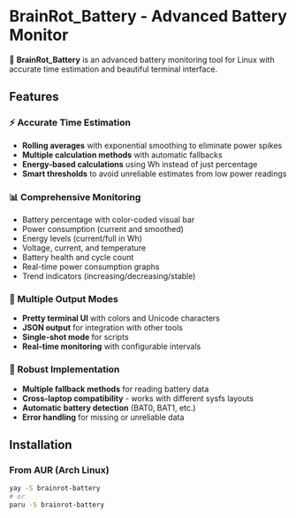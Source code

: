 # BrainRot_Battery - Advanced Battery Monitor

🔋 **BrainRot_Battery** is an advanced battery monitoring tool for Linux with accurate time estimation and beautiful terminal interface.

## Features

### ⚡ Accurate Time Estimation
- **Rolling averages** with exponential smoothing to eliminate power spikes
- **Multiple calculation methods** with automatic fallbacks
- **Energy-based calculations** using Wh instead of just percentage
- **Smart thresholds** to avoid unreliable estimates from low power readings

### 📊 Comprehensive Monitoring
- Battery percentage with color-coded visual bar
- Power consumption (current and smoothed)
- Energy levels (current/full in Wh)
- Voltage, current, and temperature
- Battery health and cycle count
- Real-time power consumption graphs
- Trend indicators (increasing/decreasing/stable)

### 🎯 Multiple Output Modes
- **Pretty terminal UI** with colors and Unicode characters
- **JSON output** for integration with other tools
- **Single-shot mode** for scripts
- **Real-time monitoring** with configurable intervals

### 🔧 Robust Implementation
- **Multiple fallback methods** for reading battery data
- **Cross-laptop compatibility** - works with different sysfs layouts
- **Automatic battery detection** (BAT0, BAT1, etc.)
- **Error handling** for missing or unreliable data

## Installation

### From AUR (Arch Linux)
```bash
yay -S brainrot-battery
# or
paru -S brainrot-battery
```
